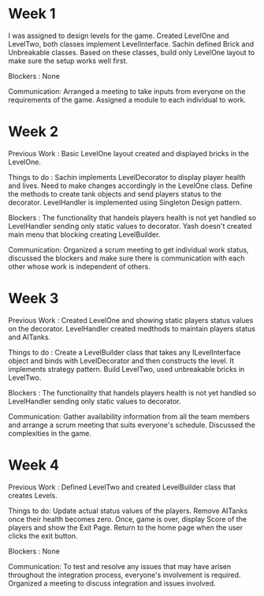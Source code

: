 # Week 1

I was assigned to design levels for the game. Created LevelOne and LevelTwo, both classes implement LevelInterface. Sachin defined Brick and Unbreakable classes. Based on these classes, build only LevelOne layout to make sure the setup works well first.

Blockers : None

Communication: Arranged a meeting to take inputs from everyone on the requirements of the game. Assigned a module to each individual to work.

# Week 2

Previous Work : Basic LevelOne layout created and displayed bricks in the LevelOne.

Things to do : Sachin implements LevelDecorator to display player health and lives. Need to make changes accordingly in the LevelOne class. Define the methods to create tank objects and send players status to the decorator. LevelHandler is implemented using Singleton Design pattern.

Blockers : The functionality that handels players health is not yet handled so LevelHandler sending only static values to decorator. Yash doesn't created main menu that blocking creating LevelBuilder.

Communication: Organized a scrum meeting to get individual work status, discussed the blockers and make sure there is communication with each other whose work is independent of others.

# Week 3

Previous Work : Created LevelOne and showing static players status values on the decorator. LevelHandler created medthods to maintain players status and AITanks.

Things to do : Create a LevelBuilder class that takes any ILevelInterface object and binds with LevelDecorator and then constructs the level. It implements strategy pattern. Build LevelTwo, used unbreakable bricks in LevelTwo.

Blockers : The functionality that handels players health is not yet handled so LevelHandler sending only static values to decorator.

Communication: Gather availability information from all the team members and arrange a scrum meeting that suits everyone's schedule. Discussed the complexities in the game.

# Week 4

Previous Work : Defined LevelTwo and created LevelBuilder class that creates Levels. 

Things to do: Update actual status values of the players. Remove AITanks once their health becomes zero. Once, game is over, display Score of the players and show the Exit Page. Return to the home page when the user clicks the exit button.

Blockers : None

Communication: To test and resolve any issues that may have arisen throughout the integration process, everyone's involvement is required. Organized a meeting to discuss integration and issues involved.
